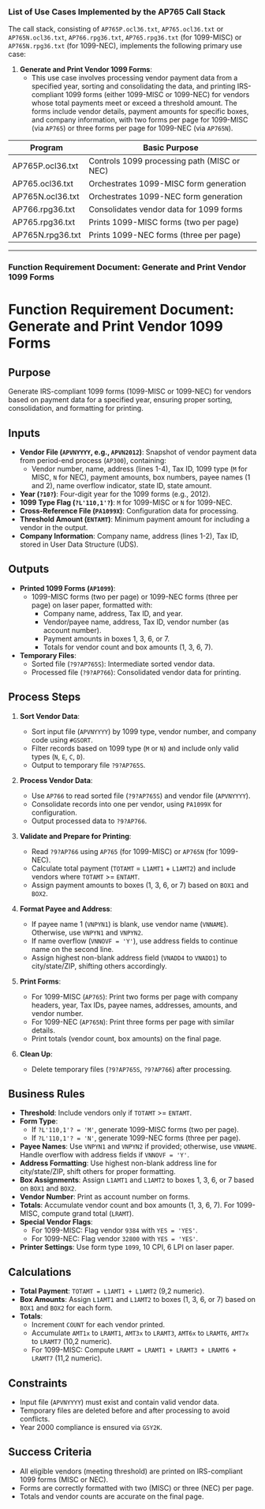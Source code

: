 ### List of Use Cases Implemented by the AP765 Call Stack

The call stack, consisting of `AP765P.ocl36.txt`, `AP765.ocl36.txt` or `AP765N.ocl36.txt`, `AP766.rpg36.txt`, `AP765.rpg36.txt` (for 1099-MISC) or `AP765N.rpg36.txt` (for 1099-NEC), implements the following primary use case:


1. **Generate and Print Vendor 1099 Forms**:
   - This use case involves processing vendor payment data from a specified year, sorting and consolidating the data, and printing IRS-compliant 1099 forms (either 1099-MISC or 1099-NEC) for vendors whose total payments meet or exceed a threshold amount. The forms include vendor details, payment amounts for specific boxes, and company information, with two forms per page for 1099-MISC (via `AP765`) or three forms per page for 1099-NEC (via `AP765N`).

| Program | Basic Purpose |
|---|---|
| AP765P.ocl36.txt | Controls 1099 processing path (MISC or NEC) |
| AP765.ocl36.txt | Orchestrates 1099-MISC form generation |
| AP765N.ocl36.txt | Orchestrates 1099-NEC form generation |
| AP766.rpg36.txt | Consolidates vendor data for 1099 forms |
| AP765.rpg36.txt | Prints 1099-MISC forms (two per page) |
| AP765N.rpg36.txt | Prints 1099-NEC forms (three per page) |


---

### Function Requirement Document: Generate and Print Vendor 1099 Forms



# Function Requirement Document: Generate and Print Vendor 1099 Forms

## Purpose
Generate IRS-compliant 1099 forms (1099-MISC or 1099-NEC) for vendors based on payment data for a specified year, ensuring proper sorting, consolidation, and formatting for printing.

## Inputs
- **Vendor File (`APVNYYYY`, e.g., `APVN2012`)**: Snapshot of vendor payment data from period-end process (`AP300`), containing:
  - Vendor number, name, address (lines 1-4), Tax ID, 1099 type (`M` for MISC, `N` for NEC), payment amounts, box numbers, payee names (1 and 2), name overflow indicator, state ID, state amount.
- **Year (`?10?`)**: Four-digit year for the 1099 forms (e.g., 2012).
- **1099 Type Flag (`?L'110,1'?`)**: `M` for 1099-MISC or `N` for 1099-NEC.
- **Cross-Reference File (`PA1099X`)**: Configuration data for processing.
- **Threshold Amount (`ENTAMT`)**: Minimum payment amount for including a vendor in the output.
- **Company Information**: Company name, address (lines 1-2), Tax ID, stored in User Data Structure (UDS).

## Outputs
- **Printed 1099 Forms (`AP1099`)**:
  - 1099-MISC forms (two per page) or 1099-NEC forms (three per page) on laser paper, formatted with:
    - Company name, address, Tax ID, and year.
    - Vendor/payee name, address, Tax ID, vendor number (as account number).
    - Payment amounts in boxes 1, 3, 6, or 7.
    - Totals for vendor count and box amounts (1, 3, 6, 7).
- **Temporary Files**:
  - Sorted file (`?9?AP765S`): Intermediate sorted vendor data.
  - Processed file (`?9?AP766`): Consolidated vendor data for printing.

## Process Steps
1. **Sort Vendor Data**:
   - Sort input file (`APVNYYYY`) by 1099 type, vendor number, and company code using `#GSORT`.
   - Filter records based on 1099 type (`M` or `N`) and include only valid types (`N`, `E`, `C`, `D`).
   - Output to temporary file `?9?AP765S`.

2. **Process Vendor Data**:
   - Use `AP766` to read sorted file (`?9?AP765S`) and vendor file (`APVNYYYY`).
   - Consolidate records into one per vendor, using `PA1099X` for configuration.
   - Output processed data to `?9?AP766`.

3. **Validate and Prepare for Printing**:
   - Read `?9?AP766` using `AP765` (for 1099-MISC) or `AP765N` (for 1099-NEC).
   - Calculate total payment (`TOTAMT` = `L1AMT1` + `L1AMT2`) and include vendors where `TOTAMT` >= `ENTAMT`.
   - Assign payment amounts to boxes (1, 3, 6, or 7) based on `BOX1` and `BOX2`.

4. **Format Payee and Address**:
   - If payee name 1 (`VNPYN1`) is blank, use vendor name (`VNNAME`). Otherwise, use `VNPYN1` and `VNPYN2`.
   - If name overflow (`VNNOVF = 'Y'`), use address fields to continue name on the second line.
   - Assign highest non-blank address field (`VNADD4` to `VNADD1`) to city/state/ZIP, shifting others accordingly.

5. **Print Forms**:
   - For 1099-MISC (`AP765`): Print two forms per page with company headers, year, Tax IDs, payee names, addresses, amounts, and vendor number.
   - For 1099-NEC (`AP765N`): Print three forms per page with similar details.
   - Print totals (vendor count, box amounts) on the final page.

6. **Clean Up**:
   - Delete temporary files (`?9?AP765S`, `?9?AP766`) after processing.

## Business Rules
- **Threshold**: Include vendors only if `TOTAMT` >= `ENTAMT`.
- **Form Type**:
  - If `?L'110,1'? = 'M'`, generate 1099-MISC forms (two per page).
  - If `?L'110,1'? = 'N'`, generate 1099-NEC forms (three per page).
- **Payee Names**: Use `VNPYN1` and `VNPYN2` if provided; otherwise, use `VNNAME`. Handle overflow with address fields if `VNNOVF = 'Y'`.
- **Address Formatting**: Use highest non-blank address line for city/state/ZIP, shift others for proper formatting.
- **Box Assignments**: Assign `L1AMT1` and `L1AMT2` to boxes 1, 3, 6, or 7 based on `BOX1` and `BOX2`.
- **Vendor Number**: Print as account number on forms.
- **Totals**: Accumulate vendor count and box amounts (1, 3, 6, 7). For 1099-MISC, compute grand total (`LRAMT`).
- **Special Vendor Flags**:
  - For 1099-MISC: Flag vendor `9384` with `YES = 'YES'`.
  - For 1099-NEC: Flag vendor `32800` with `YES = 'YES'`.
- **Printer Settings**: Use form type `1099`, 10 CPI, 6 LPI on laser paper.

## Calculations
- **Total Payment**: `TOTAMT = L1AMT1 + L1AMT2` (9,2 numeric).
- **Box Amounts**: Assign `L1AMT1` and `L1AMT2` to boxes (1, 3, 6, or 7) based on `BOX1` and `BOX2` for each form.
- **Totals**:
  - Increment `COUNT` for each vendor printed.
  - Accumulate `AMT1x` to `LRAMT1`, `AMT3x` to `LRAMT3`, `AMT6x` to `LRAMT6`, `AMT7x` to `LRAMT7` (10,2 numeric).
  - For 1099-MISC: Compute `LRAMT = LRAMT1 + LRAMT3 + LRAMT6 + LRAMT7` (11,2 numeric).

## Constraints
- Input file (`APVNYYYY`) must exist and contain valid vendor data.
- Temporary files are deleted before and after processing to avoid conflicts.
- Year 2000 compliance is ensured via `GSY2K`.

## Success Criteria
- All eligible vendors (meeting threshold) are printed on IRS-compliant 1099 forms (MISC or NEC).
- Forms are correctly formatted with two (MISC) or three (NEC) per page.
- Totals and vendor counts are accurate on the final page.

